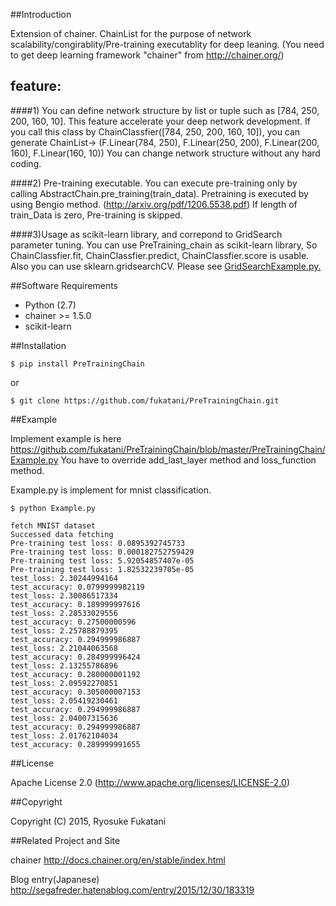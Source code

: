 
##Introduction


Extension of chainer.
ChainList for the purpose of network scalability/congirablity/Pre-training executablity for deep leaning.
(You need to get deep learning framework "chainer" from http://chainer.org/)

## feature:
####1) You can define network structure by list or tuple such as [784, 250, 200, 160, 10].
   This feature accelerate your deep network development.
   If you call this class by ChainClassfier([784, 250, 200, 160, 10]),
   you can generate ChainList->
   (F.Linear(784, 250),
   F.Linear(250, 200),
   F.Linear(200, 160),
   F.Linear(160, 10))
   You can change network structure without any hard coding.

####2) Pre-training executable.
   You can execute pre-training only by calling AbstractChain.pre_training(train_data).
   Pretraining is executed by using Bengio method.
   (http://arxiv.org/pdf/1206.5538.pdf)
   If length of train_Data is zero, Pre-training is skipped.
   
####3)Usage as scikit-learn library, and correpond to GridSearch parameter tuning.
You can use PreTraining_chain as scikit-learn library, So ChainClassfier.fit, ChainClassfier.predict, ChainClassfier.score is usable.
Also you can use sklearn.gridsearchCV.
Please see [GridSearchExample.py.](https://github.com/fukatani/PreTrainingChain/blob/master/PreTrainingChain/GridSearchExample.py)


##Software Requirements

* Python (2.7)
* chainer >= 1.5.0
* scikit-learn

##Installation


```
$ pip install PreTrainingChain
```

or

```
$ git clone https://github.com/fukatani/PreTrainingChain.git
```

##Example

Implement example is here
https://github.com/fukatani/PreTrainingChain/blob/master/PreTrainingChain/Example.py
You have to override add_last_layer method and loss_function method.

Example.py is implement for  mnist classification.

```
$ python Example.py

fetch MNIST dataset
Successed data fetching
Pre-training test loss: 0.0895392745733
Pre-training test loss: 0.000182752759429
Pre-training test loss: 5.92054857407e-05
Pre-training test loss: 1.82532239705e-05
test_loss: 2.30244994164
test_accuracy: 0.0799999982119
test_loss: 2.30086517334
test_accuracy: 0.189999997616
test_loss: 2.28533029556
test_accuracy: 0.27500000596
test_loss: 2.25788879395
test_accuracy: 0.294999986887
test_loss: 2.21044063568
test_accuracy: 0.284999996424
test_loss: 2.13255786896
test_accuracy: 0.280000001192
test_loss: 2.09592270851
test_accuracy: 0.305000007153
test_loss: 2.05419230461
test_accuracy: 0.294999986887
test_loss: 2.04007315636
test_accuracy: 0.294999986887
test_loss: 2.01762104034
test_accuracy: 0.289999991655
```


##License

Apache License 2.0
(http://www.apache.org/licenses/LICENSE-2.0)


##Copyright

Copyright (C) 2015, Ryosuke Fukatani

##Related Project and Site

chainer
http://docs.chainer.org/en/stable/index.html

Blog entry(Japanese)
http://segafreder.hatenablog.com/entry/2015/12/30/183319
